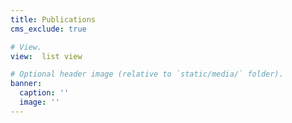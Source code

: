 ```yaml
---
title: Publications
cms_exclude: true

# View.
view:  list view

# Optional header image (relative to `static/media/` folder).
banner:
  caption: ''
  image: ''
---
```

